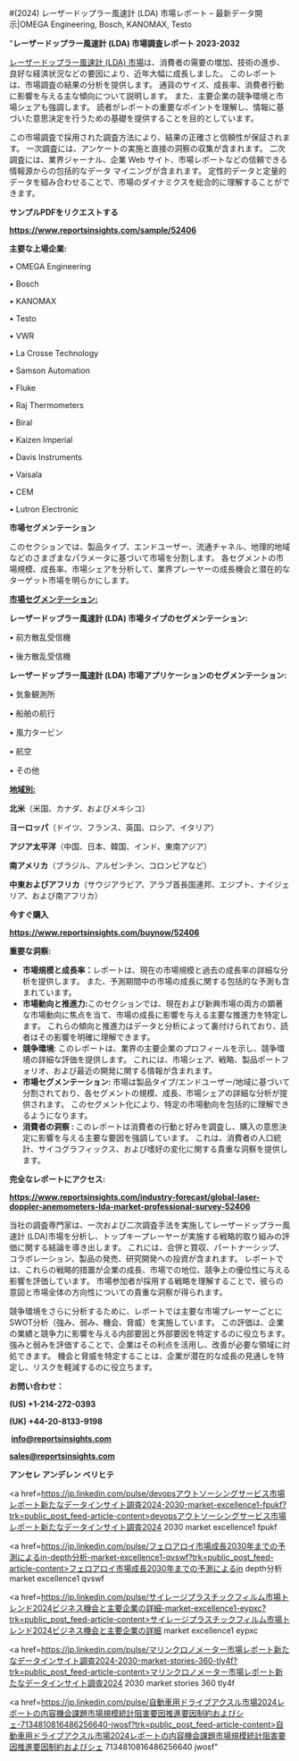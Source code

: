 #(2024) レーザードップラー風速計 (LDA) 市場レポート – 最新データ開示|OMEGA Engineering, Bosch, KANOMAX, Testo

"<strong>レーザードップラー風速計 (LDA) 市場調査レポート 2023-2032</strong>

<a href=https://www.reportsinsights.com/sample/52406>レーザードップラー風速計 (LDA) 市場</a>は、消費者の需要の増加、技術の進歩、良好な経済状況などの要因により、近年大幅に成長しました。 このレポートは、市場調査の結果の分析を提供します。 通貨のサイズ、成長率、消費者行動に影響を与える主な傾向について説明します。 また、主要企業の競争環境と市場シェアも強調します。 読者がレポートの重要なポイントを理解し、情報に基づいた意思決定を行うための基礎を提供することを目的としています。

この市場調査で採用された調査方法により、結果の正確さと信頼性が保証されます。 一次調査には、アンケートの実施と直接の洞察の収集が含まれます。 二次調査には、業界ジャーナル、企業 Web サイト、市場レポートなどの信頼できる情報源からの包括的なデータ マイニングが含まれます。 定性的データと定量的データを組み合わせることで、市場のダイナミクスを総合的に理解することができます。

<strong><b>サンプルPDFをリクエストする</b></strong>

<a href=https://www.reportsinsights.com/sample/52406><strong><u>https://www.reportsinsights.com/sample/52406</u></strong></a>

<strong>主要な上場企業:</strong>

• OMEGA Engineering

• Bosch

• KANOMAX

• Testo

• VWR

• La Crosse Technology

• Samson Automation

• Fluke

• Raj Thermometers

• Biral

• Kaizen Imperial

• Davis Instruments

• Vaisala

• CEM

• Lutron Electronic

<strong>市場セグメンテーション</strong>

このセクションでは、製品タイプ、エンドユーザー、流通チャネル、地理的地域などのさまざまなパラメータに基づいて市場を分割します。 各セグメントの市場規模、成長率、市場シェアを分析して、業界プレーヤーの成長機会と潜在的なターゲット市場を明らかにします。

<strong><u>市場セグメンテーション</u></strong><strong><u>:</u></strong>

<strong>レーザードップラー風速計 (LDA) 市場タイプのセグメンテーション:</strong>

• 前方散乱受信機

• 後方散乱受信機

<strong>レーザードップラー風速計 (LDA) 市場アプリケーションのセグメンテーション:</strong>

• 気象観測所

• 船舶の航行

• 風力タービン

• 航空

• その他

<strong><u>地域別</u></strong><strong><u>:</u></strong>

<strong>北米</strong>（米国、カナダ、およびメキシコ）

<strong>ヨーロッパ</strong>（ドイツ、フランス、英国、ロシア、イタリア）

<strong>アジア太平洋</strong>（中国、日本、韓国、インド、東南アジア）

<strong>南アメリカ</strong>（ブラジル、アルゼンチン、コロンビアなど）

<strong>中東およびアフリカ</strong>（サウジアラビア、アラブ首長国連邦、エジプト、ナイジェリア、および南アフリカ）

<strong>今すぐ購入</strong>

<a href=https://www.reportsinsights.com/buynow/52406><strong><u>https://www.reportsinsights.com/buynow/52406</u></strong></a>

<strong>重要な洞察:</strong>
<ul>
  <li><strong>市場規模と成長率：</strong>レポートは、現在の市場規模と過去の成長率の詳細な分析を提供します。 また、予測期間中の市場の成長に関する包括的な予測も含まれています。</li>
  <li><strong>市場動向と推進力:</strong>このセクションでは、現在および新興市場の両方の顕著な市場動向に焦点を当て、市場の成長に影響を与える主要な推進力を特定します。 これらの傾向と推進力はデータと分析によって裏付けられており、読者はその影響を明確に理解できます。</li>
  <li><strong>競争環境</strong>: このレポートは、業界の主要企業のプロフィールを示し、競争環境の詳細な評価を提供します。 これには、市場シェア、戦略、製品ポートフォリオ、および最近の開発に関する情報が含まれます。</li>
  <li><strong>市場セグメンテーション: </strong>市場は製品タイプ/エンドユーザー/地域に基づいて分割されており、各セグメントの規模、成長、市場シェアの詳細な分析が提供されます。 このセグメント化により、特定の市場動向を包括的に理解できるようになります。</li>
  <li><strong>消費者の洞察 : </strong>このレポートは消費者の行動と好みを調査し、購入の意思決定に影響を与える主要な要因を強調しています。 これは、消費者の人口統計、サイコグラフィックス、および嗜好の変化に関する貴重な洞察を提供します。</li>
</ul>
<strong>完全なレポートにアクセス:</strong>

<a href=https://www.reportsinsights.com/industry-forecast/global-laser-doppler-anemometers-lda-market-professional-survey-52406><strong><u><b>https://www.reportsinsights.com/industry-forecast/global-laser-doppler-anemometers-lda-market-professional-survey-52406</b></u></strong></a>

当社の調査専門家は、一次および二次調査手法を実施してレーザードップラー風速計 (LDA)市場を分析し、トップキープレーヤーが実施する戦略的取り組みの評価に関する結論を導き出します。 これには、合併と買収、パートナーシップ、コラボレーション、製品の発売、研究開発への投資が含まれます。 レポートでは、これらの戦略的措置が企業の成長、市場での地位、競争上の優位性に与える影響を評価しています。 市場参加者が採用する戦略を理解することで、彼らの意図と市場全体の方向性についての貴重な洞察が得られます。

競争環境をさらに分析するために、レポートでは主要な市場プレーヤーごとにSWOT分析（強み、弱み、機会、脅威）を実施しています。 この評価は、企業の業績と競争力に影響を与える内部要因と外部要因を特定するのに役立ちます。 強みと弱みを評価することで、企業はその利点を活用し、改善が必要な領域に対処できます。 機会と脅威を特定することは、企業が潜在的な成長の見通しを特定し、リスクを軽減するのに役立ちます。

<strong>お問い合わせ：</strong>

<strong>(US) +1-214-272-0393</strong>

<strong>(UK) +44-20-8133-9198</strong>

<strong> </strong><a href=info@reportsinsights.com><strong><u>info@reportsinsights.com</u></strong></a>

<a href=sales@reportsinsights.com><strong><u>sales@reportsinsights.com</u></strong></a>

<strong>アンセレ アンデレン ベリヒテ</strong>

<a href=https://jp.linkedin.com/pulse/devopsアウトソーシングサービス市場レポート新たなデータインサイト調査2024-2030-market-excellence1-fpukf?trk=public_post_feed-article-content>devopsアウトソーシングサービス市場レポート新たなデータインサイト調査2024 2030 market excellence1 fpukf</a>

<a href=https://jp.linkedin.com/pulse/フェロアロイ市場成長2030年までの予測によるin-depth分析-market-excellence1-qvswf?trk=public_post_feed-article-content>フェロアロイ市場成長2030年までの予測によるin depth分析 market excellence1 qvswf</a>

<a href=https://jp.linkedin.com/pulse/サイレージプラスチックフィルム市場トレンド2024ビジネス機会と主要企業の詳細-market-excellence1-eypxc?trk=public_post_feed-article-content>サイレージプラスチックフィルム市場トレンド2024ビジネス機会と主要企業の詳細 market excellence1 eypxc</a>

<a href=https://jp.linkedin.com/pulse/マリンクロノメーター市場レポート新たなデータインサイト調査2024-2030-market-stories-360-tly4f?trk=public_post_feed-article-content>マリンクロノメーター市場レポート新たなデータインサイト調査2024 2030 market stories 360 tly4f</a>

<a href=https://jp.linkedin.com/pulse/自動車用ドライブアクスル市場2024レポートの内容機会課題市場規模統計阻害要因推進要因制約およびシェ-7134810816486256640-jwosf?trk=public_post_feed-article-content>自動車用ドライブアクスル市場2024レポートの内容機会課題市場規模統計阻害要因推進要因制約およびシェ 7134810816486256640 jwosf</a>"
